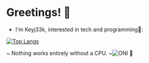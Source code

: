 # Greetings! 👋

- I'm Keyj33k, interested in tech and programming:snake::

[![Top Langs](https://github-readme-stats.vercel.app/api/top-langs/?username=Keyj33k&layout=compact&theme=vision-friendly-dark)](https://github.com/anuraghazra/github-readme-stats)

 ~ Nothing works entirely without a CPU. ~![ONI](https://github.githubassets.com/images/icons/emoji/unicode/1f479.png) :snake:


